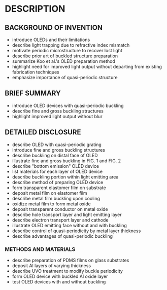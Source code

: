 # DESCRIPTION

## BACKGROUND OF INVENTION

- introduce OLEDs and their limitations
- describe light trapping due to refractive index mismatch
- motivate periodic microstructure to recover lost light
- describe prior art of buckled structure preparation
- summarize Koo et al.'s OLED preparation method
- highlight need for improved light output without departing from existing fabrication techniques
- emphasize importance of quasi-periodic structure

## BRIEF SUMMARY

- introduce OLED devices with quasi-periodic buckling
- describe fine and gross buckling structures
- highlight improved light output without blur

## DETAILED DISCLOSURE

- describe OLED with quasi-periodic grating
- introduce fine and gross buckling structures
- describe buckling on distal face of OLED
- illustrate fine and gross buckling in FIG. 1 and FIG. 2
- describe "bottom emission" OLED device
- list materials for each layer of OLED device
- describe buckling portion within light emitting area
- describe method of preparing OLED device
- form transparent elastomer film on substrate
- deposit metal film on elastomer film
- describe metal film buckling upon cooling
- oxidize metal film to form metal oxide
- deposit transparent conductor on metal oxide
- describe hole transport layer and light emitting layer
- describe electron transport layer and cathode
- illustrate OLED emitting face without and with buckling
- describe control of quasi-periodicity by metal layer thickness
- describe advantages of quasi-periodic buckling

### METHODS AND MATERIALS

- describe preparation of PDMS films on glass substrates
- deposit Al layers of varying thickness
- describe UVO treatment to modify buckle periodicity
- form OLED device with buckled Al oxide layer
- test OLED devices with and without buckling

